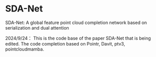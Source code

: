 # SDA-Net
SDA-Net: A global feature point cloud completion network based on serialization and dual attention

2024/9/24： This is the code base of the paper SDA-Net that is being edited. The code completion based on Pointr, Davit, ptv3, pointcloudmamba.

